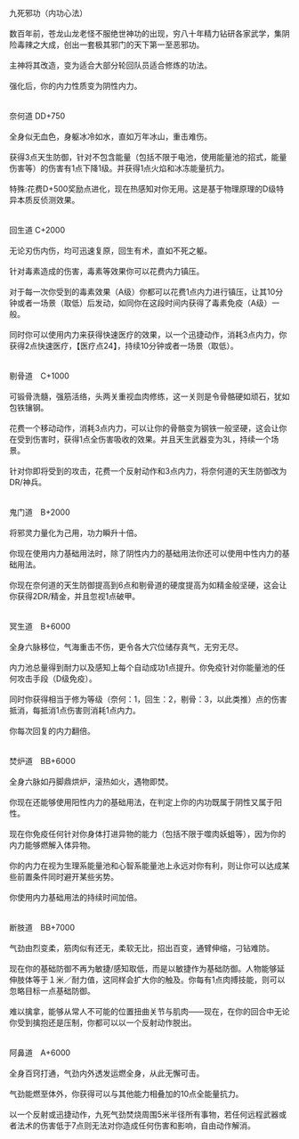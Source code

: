<title>九死邪功</title>
<meta name="GENERATOR" content="WinCHM">
<meta http-equiv="Content-Type" content="text/html; charset=gb2312">
<br>九死邪功（内功心法）
<br>
<br>数百年前，苍龙山龙老怪不服绝世神功的出现，穷八十年精力钻研各家武学，集阴险毒辣之大成，创出一套极其邪门的天下第一至恶邪功。
<br>
<br>主神将其改造，变为适合大部分轮回队员适合修炼的功法。
<br>
<br>强化后，你的内力性质变为阴性内力。
<br> 
<br>
<br>奈何道 DD+750
<br>
<br>全身似无血色，身躯冰冷如水，直如万年冰山，重击难伤。
<br>
<br>获得3点天生防御，针对不包含能量（包括不限于电池，使用能量池的招式，能量伤害等）的伤害有1点下降1级。并获得1点火焰和冰冻能量抗力。
<br>
<br>特殊:花费D+500奖励点进化，现在热感知对你无用。这是基于物理原理的D级特异本质反侦测效果。
<br>
<br>
<br>回生道 C+2000
<br>
<br>无论刃伤内伤，均可迅速复原，回生有术，直如不死之躯。
<br>
<br>针对毒素造成的伤害，毒素等效果你可以花费内力镇压。
<br>
<br>对于每一次你受到的毒素效果（A级）你都可以花费1点内力进行镇压，让其10分钟或者一场景（取低）后发动，如同你在这段时间内获得了毒素免疫（A级）一般。
<br>
<br>同时你可以使用内力来获得快速医疗的效果，以一个迅捷动作，消耗3点内力，你获得2点快速医疗，【医疗点24】，持续10分钟或者一场景（取低）。
<br>
<br>
<br>剔骨道　C+1000
<br>
<br>可锻骨洗髓，强筋活络，头两关重视血肉修练，这一关则是令骨骼硬如顽石，犹如包铁镶钢。
<br>
<br>花费一个移动动作，消耗3点内力，可以让你的骨骼变为钢铁一般坚硬，这会让你在受到伤害时，获得1点全伤害吸收的效果。并且天生武器变为3L，持续一个场景。
<br>
<br>针对你即将受到的攻击，花费一个反射动作和3点内力，将奈何道的天生防御改为DR/神兵。
<br>
<br>
<br>鬼门道　B+2000
<br>
<br>将邪灵力量化为己用，功力瞬升十倍。
<br>
<br>你现在使用内力基础用法时，除了阴性内力的基础用法你还可以使用中性内力的基础用法。
<br>
<br>你现在奈何道的天生防御提高到6点和剔骨道的硬度提高为如精金般坚硬，这会让你获得2DR/精金，并且忽视1点破甲。
<br>
<br>
<br>冥生道　B+6000
<br>
<br>全身六脉移位，气海重击不伤，更令各大穴位储存真气，无穷无尽。
<br>
<br>内力池总量得到耐力以及感知上每个自动成功1点提升。你免疫针对你能量池的任何攻击手段（D级免疫）。
<br>
<br>同时你获得相当于修为等级（奈何：1，回生：2，剔骨：3，以此类推）点的伤害抵消，每抵消1点伤害则消耗1点内力。
<br>
<br>你每次回复的内力翻倍。
<br>
<br>
<br>焚炉道　BB+6000
<br>
<br>全身六脉如丹脚鼎烘炉，滚热如火，遇物即焚。
<br>
<br>你现在还能够使用阳性内力的基础用法，在判定上你的内功既属于阴性又属于阳性。
<br>
<br>现在你免疫任何针对你身体打进异物的能力（包括不限于噬肉妖蛆等），因为你的内力能够燃解入体异物。
<br>
<br>你的内力在视为生理系能量池和心智系能量池上永远对你有利，则让你可以达成某些前置条件同时避开某些劣势。
<br>
<br>你使用内力基础用法的持续时间加倍。
<br>
<br>
<br>断肢道　BB+7000
<br>
<br>气劲由烈变柔，筋肉似有还无，柔软无比，招出百变，通臂伸缩，刁钻难防。
<br>
<br>现在你的基础防御不再为敏捷/感知取低，而是以敏捷作为基础防御。人物能够延伸肢体等于１米／耐力值，这同样会扩大你的触及。你每有1点肉搏技能，则可以忽略目标一点基础防御。
<br>
<br>难以擒拿，能够从常人不可能的位置扭曲关节与肌肉——现在，在你的回合中无论你受到擒抱还是压制，你都可以以一个反射动作脱出。
<br>
<br>
<br>阿鼻道　A+6000
<br>
<br>全身百窍打通，气劲内外透发运燃全身，从此无懈可击。
<br>
<br>气劲能燃至体外，你获得可以与其他能力相叠加的10点全能量抗力。
<br>
<br>以一个反射或迅捷动作，九死气劲焚烧周围5米半径所有事物，若任何远程武器或者法术的伤害低于7点则无法对你造成任何伤害和影响，自由动作解消。
<br>